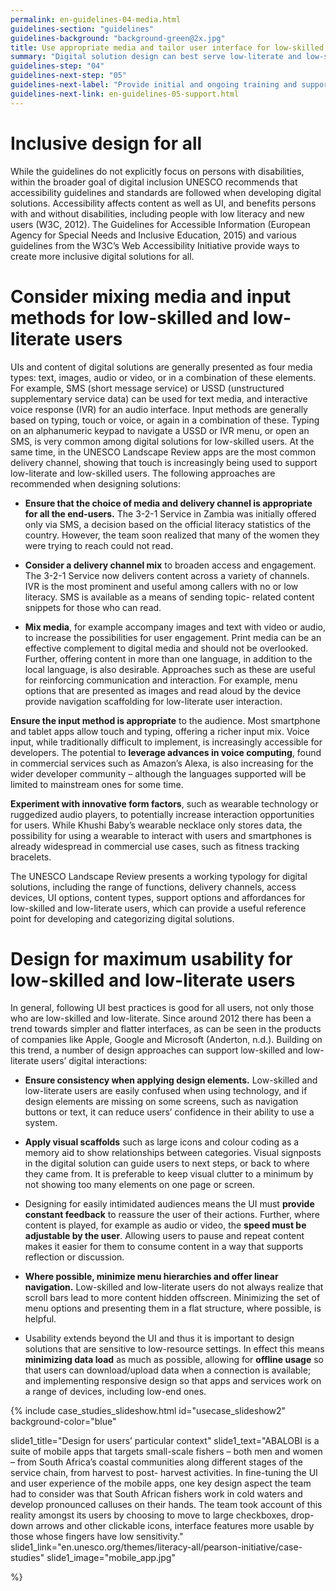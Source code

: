 ```yaml
---
permalink: en-guidelines-04-media.html
guidelines-section: "guidelines"
guidelines-background: "background-green@2x.jpg"
title: Use appropriate media and tailor user interface for low-skilled and low-literate users
summary: "Digital solution design can best serve low-literate and low-skilled users by using appropriate media mixes, input methods and UI approaches. These design decisions are driven by user capabilities and the technology context of the users, including for example the devices to which they mostly have access, what the local infrastructure supports and what they can afford."
guidelines-step: "04"
guidelines-next-step: "05"
guidelines-next-label: "Provide initial and ongoing training and support"
guidelines-next-link: en-guidelines-05-support.html
---
```



# Inclusive design for all

While the guidelines do not explicitly focus on persons with disabilities, within the broader goal of digital inclusion UNESCO recommends that accessibility guidelines and standards are followed when developing digital solutions. Accessibility affects content as well as UI, and benefits persons with and without disabilities, including people with low literacy and new users (W3C, 2012). The Guidelines for Accessible Information (European Agency for Special Needs and Inclusive Education, 2015) and various guidelines from the W3C’s Web Accessibility Initiative provide ways to create more inclusive digital solutions for all.

# Consider mixing media and input methods for low-skilled and low-literate users

UIs and content of digital solutions are generally presented as four media types: text, images, audio or video, or in a combination of these elements. For example, SMS (short message service) or USSD (unstructured supplementary service data) can be used for text media, and interactive voice response (IVR) for an audio interface.
Input methods are generally based on typing, touch or voice, or again in a combination of these. Typing on an alphanumeric keypad to navigate a USSD or IVR menu, or open an SMS, is very common among digital solutions for low-skilled users. At the same time, in the UNESCO Landscape Review apps are the most common delivery channel, showing that touch is increasingly being used to support low-literate and low-skilled users.
The following approaches are recommended when designing solutions:

- **Ensure that the choice of media and delivery channel is appropriate for all the end-users.** The 3-2-1 Service in Zambia was initially offered only via SMS, a decision based on the official literacy statistics of the country. However, the team soon realized that many of the women they were trying to reach could not read.

- **Consider a delivery channel mix** to broaden access and engagement. The 3-2-1 Service now delivers content across a variety of channels. IVR is the most prominent and useful among callers with no or low literacy. SMS is available as a means of sending topic- related content snippets for those who can read.

- **Mix media**, for example accompany images and text with video or audio, to increase
the possibilities for user engagement. Print media can be an effective complement to digital media and should not be overlooked. Further, offering content in more than one language, in addition to the local language, is also desirable. Approaches such as these are useful for reinforcing communication and interaction. For example, menu options that are presented as images and read aloud by the device provide navigation scaffolding for low-literate user interaction.

**Ensure the input method is appropriate** to the audience. Most smartphone and tablet apps allow touch and typing,
offering a richer input mix. Voice input, while traditionally difficult to implement, is increasingly accessible for developers. The potential to **leverage advances in voice computing**, found in commercial services such as Amazon’s Alexa, is also increasing for the wider developer community – although the languages supported will be limited to mainstream ones for some time.

**Experiment with innovative form factors**, such as wearable technology or ruggedized audio players, to potentially increase interaction opportunities for users. While Khushi Baby’s wearable necklace only stores data, the possibility for using a wearable
to interact with users and smartphones is already widespread in commercial use cases, such as fitness tracking bracelets.


The UNESCO Landscape Review presents a working typology for digital solutions, including the range of functions, delivery channels, access devices,
UI options, content types, support options and
affordances for low-skilled and low-literate users, which can provide a useful reference point for developing and categorizing digital solutions.



# Design for maximum usability for low-skilled and low-literate users

In general, following UI best practices is good for all users, not only those who are low-skilled and low-literate. Since around 2012 there has been a trend towards simpler and flatter interfaces, as can be seen in the products of companies like Apple, Google and Microsoft (Anderton, n.d.). Building on this trend, a number of design approaches can support low-skilled and low-literate users’ digital interactions:

- **Ensure consistency when applying design elements.** Low-skilled and low-literate users are easily confused when using technology, and if design elements are missing on some screens, such as navigation buttons or text, it can reduce users’ confidence in their ability to use a system.

- **Apply visual scaffolds** such as large icons and colour coding as a memory aid to show relationships between categories. Visual signposts in the digital solution can guide users to next steps, or back to where they came from. It is preferable to keep visual clutter to a minimum by not showing too many elements on one page or screen.

- Designing for easily intimidated audiences means the UI must **provide constant feedback** to reassure the user of their actions. Further, where content is played, for example as audio
or video, the **speed must be adjustable by the user**. Allowing users to pause and repeat content makes it easier for them to consume content in a way that supports reflection or discussion.

- **Where possible, minimize menu hierarchies and offer linear navigation.** Low-skilled
and low-literate users do not always realize that scroll bars lead to more content hidden offscreen. Minimizing the set of menu options and presenting them in a flat structure, where possible, is helpful.

- Usability extends beyond the UI and thus it is important to design solutions that are sensitive to low-resource settings. In effect this means **minimizing data load** as much as possible, allowing for **offline usage** so that users can download/upload data when a connection is available; and implementing responsive design so that apps and services work on a range of devices, including low-end ones.


{% include case_studies_slideshow.html
id="usecase_slideshow2"
background-color="blue"

slide1_title="Design for users’ particular context"
slide1_text="ABALOBI is a suite of mobile apps that targets small-scale fishers – both men and women – from South Africa’s coastal communities along different stages of the service chain, from harvest to post- harvest activities. In fine-tuning the UI and user experience of the mobile apps, one key design aspect the team had to consider
was that South African fishers work in cold waters and develop pronounced calluses on their hands. The team took account of this reality amongst its users by choosing to move to large checkboxes, drop-down arrows and other clickable icons, interface features more usable by those whose fingers have low sensitivity."
slide1_link="en.unesco.org/themes/literacy-all/pearson-initiative/case-studies"
slide1_image="mobile_app.jpg"

%}
